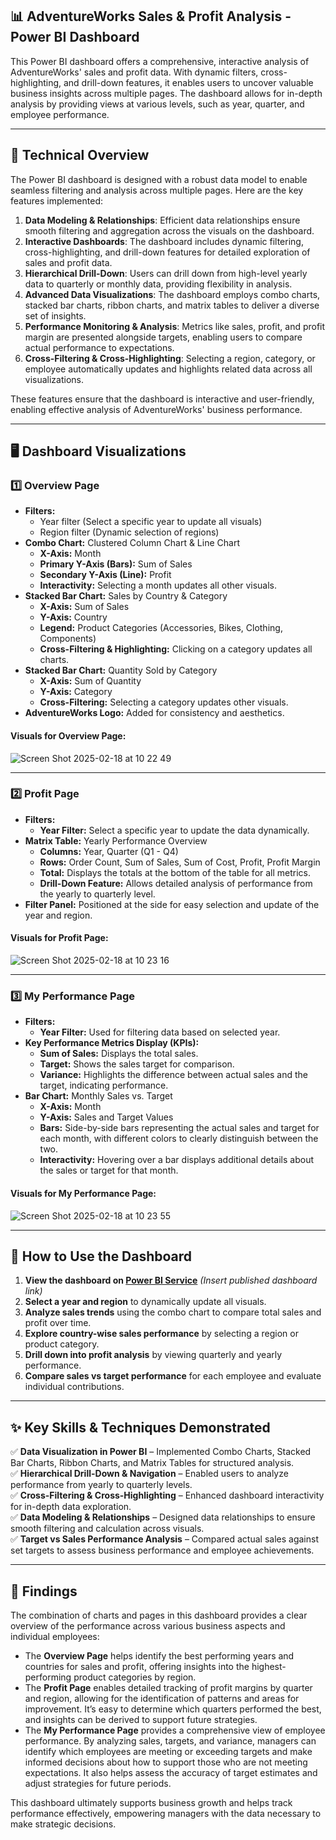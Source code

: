 ## 📊 AdventureWorks Sales & Profit Analysis - Power BI Dashboard

This Power BI dashboard offers a comprehensive, interactive analysis of AdventureWorks' sales and profit data. With dynamic filters, cross-highlighting, and drill-down features, it enables users to uncover valuable business insights across multiple pages. The dashboard allows for in-depth analysis by providing views at various levels, such as year, quarter, and employee performance.

---

## 🔧 Technical Overview

The Power BI dashboard is designed with a robust data model to enable seamless filtering and analysis across multiple pages. Here are the key features implemented:

1. **Data Modeling & Relationships**: Efficient data relationships ensure smooth filtering and aggregation across the visuals on the dashboard.
2. **Interactive Dashboards**: The dashboard includes dynamic filtering, cross-highlighting, and drill-down features for detailed exploration of sales and profit data.
3. **Hierarchical Drill-Down**: Users can drill down from high-level yearly data to quarterly or monthly data, providing flexibility in analysis.
4. **Advanced Data Visualizations**: The dashboard employs combo charts, stacked bar charts, ribbon charts, and matrix tables to deliver a diverse set of insights.
5. **Performance Monitoring & Analysis**: Metrics like sales, profit, and profit margin are presented alongside targets, enabling users to compare actual performance to expectations.
6. **Cross-Filtering & Cross-Highlighting**: Selecting a region, category, or employee automatically updates and highlights related data across all visualizations.

These features ensure that the dashboard is interactive and user-friendly, enabling effective analysis of AdventureWorks' business performance.

---

## 🖥️ Dashboard Visualizations

### **1️⃣ Overview Page**
- **Filters:**
  - Year filter (Select a specific year to update all visuals)
  - Region filter (Dynamic selection of regions)
- **Combo Chart:** Clustered Column Chart & Line Chart
  - **X-Axis:** Month
  - **Primary Y-Axis (Bars):** Sum of Sales
  - **Secondary Y-Axis (Line):** Profit
  - **Interactivity:** Selecting a month updates all other visuals.
- **Stacked Bar Chart:** Sales by Country & Category
  - **X-Axis:** Sum of Sales
  - **Y-Axis:** Country
  - **Legend:** Product Categories (Accessories, Bikes, Clothing, Components)
  - **Cross-Filtering & Highlighting:** Clicking on a category updates all charts.
- **Stacked Bar Chart:** Quantity Sold by Category
  - **X-Axis:** Sum of Quantity
  - **Y-Axis:** Category
  - **Cross-Filtering:** Selecting a category updates other visuals.
- **AdventureWorks Logo:** Added for consistency and aesthetics.

#### Visuals for Overview Page:

![Screen Shot 2025-02-18 at 10 22 49](https://github.com/user-attachments/assets/4bbb5d3b-bbea-4376-a767-520c51dbab59)

---

### **2️⃣ Profit Page**
- **Filters:**
  - **Year Filter:** Select a specific year to update the data dynamically.
- **Matrix Table:** Yearly Performance Overview
  - **Columns:** Year, Quarter (Q1 - Q4)
  - **Rows:** Order Count, Sum of Sales, Sum of Cost, Profit, Profit Margin
  - **Total:** Displays the totals at the bottom of the table for all metrics.
  - **Drill-Down Feature:** Allows detailed analysis of performance from the yearly to quarterly level.
- **Filter Panel:** Positioned at the side for easy selection and update of the year and region.

#### Visuals for Profit Page:

![Screen Shot 2025-02-18 at 10 23 16](https://github.com/user-attachments/assets/ec603599-22e8-4e32-9f34-7ecc66f22dee)

---

### **3️⃣ My Performance Page**
- **Filters:**
  - **Year Filter:** Used for filtering data based on selected year.
- **Key Performance Metrics Display (KPIs):**
  - **Sum of Sales:** Displays the total sales.
  - **Target:** Shows the sales target for comparison.
  - **Variance:** Highlights the difference between actual sales and the target, indicating performance.
- **Bar Chart:** Monthly Sales vs. Target
  - **X-Axis:** Month
  - **Y-Axis:** Sales and Target Values
  - **Bars:** Side-by-side bars representing the actual sales and target for each month, with different colors to clearly distinguish between the two.
  - **Interactivity:** Hovering over a bar displays additional details about the sales or target for that month.

#### Visuals for My Performance Page:
![Screen Shot 2025-02-18 at 10 23 55](https://github.com/user-attachments/assets/62775ebe-2e56-411e-a91a-1617c4fd9539)


---

## 🚀 How to Use the Dashboard

1. **View the dashboard on [Power BI Service](#)** _(Insert published dashboard link)_
2. **Select a year and region** to dynamically update all visuals.
3. **Analyze sales trends** using the combo chart to compare total sales and profit over time.
4. **Explore country-wise sales performance** by selecting a region or product category.
5. **Drill down into profit analysis** by viewing quarterly and yearly performance.
6. **Compare sales vs target performance** for each employee and evaluate individual contributions.

---

## ✨ Key Skills & Techniques Demonstrated

✅ **Data Visualization in Power BI** – Implemented Combo Charts, Stacked Bar Charts, Ribbon Charts, and Matrix Tables for structured analysis.  
✅ **Hierarchical Drill-Down & Navigation** – Enabled users to analyze performance from yearly to quarterly levels.  
✅ **Cross-Filtering & Cross-Highlighting** – Enhanced dashboard interactivity for in-depth data exploration.  
✅ **Data Modeling & Relationships** – Designed data relationships to ensure smooth filtering and calculation across visuals.  
✅ **Target vs Sales Performance Analysis** – Compared actual sales against set targets to assess business performance and employee achievements.

---

## 📝 Findings

The combination of charts and pages in this dashboard provides a clear overview of the performance across various business aspects and individual employees:

- The **Overview Page** helps identify the best performing years and countries for sales and profit, offering insights into the highest-performing product categories by region.
- The **Profit Page** enables detailed tracking of profit margins by quarter and region, allowing for the identification of patterns and areas for improvement. It’s easy to determine which quarters performed the best, and insights can be derived to support future strategies.
- The **My Performance Page** provides a comprehensive view of employee performance. By analyzing sales, targets, and variance, managers can identify which employees are meeting or exceeding targets and make informed decisions about how to support those who are not meeting expectations. It also helps assess the accuracy of target estimates and adjust strategies for future periods.

This dashboard ultimately supports business growth and helps track performance effectively, empowering managers with the data necessary to make strategic decisions.

